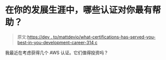 # 在你的发展生涯中，哪些认证对你最有帮助？

> 原文:[https://dev . to/mattdevio/what-certifications-has-served-you-best-in-you-development-career-314 c](https://dev.to/mattdevio/what-certifications-have-served-you-best-in-your-development-career-314c)

我最近在考虑获得几个 AWS 认证。它们值得投资吗？